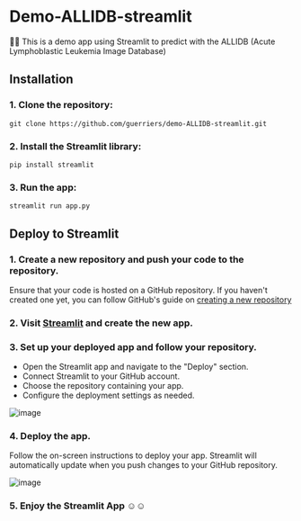 # Demo-ALLIDB-streamlit
:raising_hand::raising_hand: This is a demo app using Streamlit to predict with the ALLIDB (Acute Lymphoblastic Leukemia Image Database)

## Installation

### 1. Clone the repository:

`git clone https://github.com/guerriers/demo-ALLIDB-streamlit.git`

### 2. Install the Streamlit library:

`pip install streamlit`

### 3. Run the app:

`streamlit run app.py`

## Deploy to Streamlit 

### 1. Create a new repository and push your code to the repository.
Ensure that your code is hosted on a GitHub repository. If you haven't created one yet, you can follow GitHub's guide on [creating a new repository](https://github.com/new)
  
### 2. Visit [Streamlit](https://streamlit.io) and create the new app.
   
### 3. Set up your deployed app and follow your repository.
- Open the Streamlit app and navigate to the "Deploy" section.
- Connect Streamlit to your GitHub account.
- Choose the repository containing your app.
- Configure the deployment settings as needed.
    
![image](https://github.com/guerriers/demo-ALLIDB-streamlit/assets/66403918/da62d0ac-1999-4f8d-b816-fbe148b01330)

### 4. Deploy the app.
Follow the on-screen instructions to deploy your app. Streamlit will automatically update when you push changes to your GitHub repository.

![image](https://github.com/guerriers/demo-ALLIDB-streamlit/assets/66403918/a0602cfd-1d88-4382-8fc4-bcf99f9ac92c)

### 5. Enjoy the Streamlit App :relaxed::relaxed:
